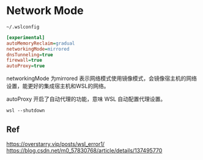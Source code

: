 # Network Mode

`~/.wslconfig`

```ini
[experimental]
autoMemoryReclaim=gradual  
networkingMode=mirrored
dnsTunneling=true
firewall=true
autoProxy=true
```

networkingMode 为mirrored 表示网络模式使用镜像模式，会镜像宿主机的网络设置，能更好的集成宿主机和WSL的网络。

autoProxy 开启了自动代理的功能，意味 WSL 自动配置代理设置。

`wsl --shutdown`

## Ref

https://overstarry.vip/posts/wsl_error1/
https://blog.csdn.net/m0_57830768/article/details/137495770

